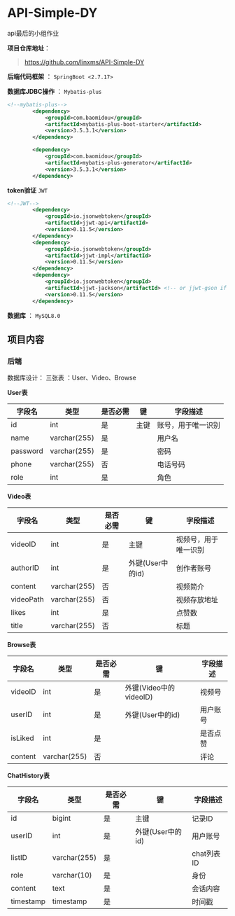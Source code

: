 

# API-Simple-DY
api最后的小组作业

**项目仓库地址**：
> https://github.com/linxms/API-Simple-DY

**后端代码框架** ： `SpringBoot <2.7.17>`

**数据库JDBC操作** ： `Mybatis-plus`
```xml
<!--mybatis-plus-->
		<dependency>
			<groupId>com.baomidou</groupId>
			<artifactId>mybatis-plus-boot-starter</artifactId>
			<version>3.5.3.1</version>
		</dependency>

		<dependency>
			<groupId>com.baomidou</groupId>
			<artifactId>mybatis-plus-generator</artifactId>
			<version>3.5.3.1</version>
		</dependency>
```

**token验证**  `JWT`
```xml
<!--JWT-->
		<dependency>
			<groupId>io.jsonwebtoken</groupId>
			<artifactId>jjwt-api</artifactId>
			<version>0.11.5</version>
		</dependency>
		<dependency>
			<groupId>io.jsonwebtoken</groupId>
			<artifactId>jjwt-impl</artifactId>
			<version>0.11.5</version>
		</dependency>
		<dependency>
			<groupId>io.jsonwebtoken</groupId>
			<artifactId>jjwt-jackson</artifactId> <!-- or jjwt-gson if you prefer -->
			<version>0.11.5</version>
		</dependency>
```

**数据库** ： `MySQL8.0`

## 项目内容

### 后端

数据库设计：
三张表 ：User、Video、Browse

**User表**

| 字段名 | 类型 | 是否必需 | 键 | 字段描述 |
| ---- | ---- | ---- | ---- | ---- |
| id   | int  | 是 | 主键 | 账号，用于唯一识别 |
| name | varchar(255) | 是 |  | 用户名 |
| password| varchar(255) | 是 |  | 密码 |
| phone | varchar(255) | 否 | | 电话号码 |
| role | int | 是 |  | 角色 |

**Video表**

| 字段名 | 类型 | 是否必需 | 键 | 字段描述 |
| ---- | ---- | ---- |---- | ---- |
| videoID   | int  | 是   | 主键 | 视频号，用于唯一识别 |
| authorID | int |是 | 外键(User中的id) | 创作者账号 |
| content | varchar(255) | 否 |  | 视频简介 |
| videoPath | varchar(255) | 否 |  | 视频存放地址 |
| likes | int | 是 |  | 点赞数 |
| title | varchar(255) | 否 |  | 标题 |

**Browse表**

| 字段名 | 类型 | 是否必需 | 键 | 字段描述 |
| ---- | ---- | ---- |---- | ---- |
| videoID   | int  | 是   | 外键(Video中的videoID) | 视频号 |
| userID   | int  | 是 | 外键(User中的id) | 用户账号 |
| isLiked| int | 是 |  | 是否点赞 |
| content | varchar(255) | 否 |  | 评论 |

**ChatHistory表**

| 字段名    | 类型         | 是否必需 | 键               | 字段描述   |
| --------- | ------------ | -------- | ---------------- | ---------- |
| id        | bigint       | 是       | 主键             | 记录ID     |
| userID    | int          | 是       | 外键(User中的id) | 用户账号   |
| listID    | varchar(255) | 是       |                  | chat列表ID |
| role      | varchar(10)  | 是       |                  | 身份       |
| content   | text         | 是       |                  | 会话内容   |
| timestamp | timestamp    | 是       |                  | 时间戳     |





